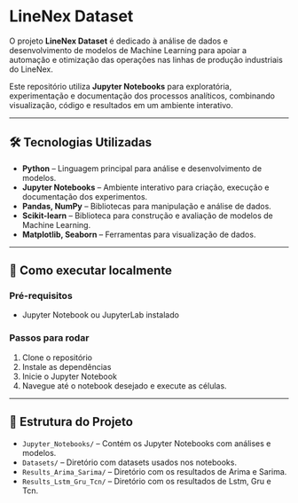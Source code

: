 # LineNex Dataset

O projeto **LineNex Dataset** é dedicado à análise de dados e desenvolvimento de modelos de Machine Learning para apoiar a automação e otimização das operações nas linhas de produção industriais do LineNex.

Este repositório utiliza **Jupyter Notebooks** para exploratória, experimentação e documentação dos processos analíticos, combinando visualização, código e resultados em um ambiente interativo.

---

## 🛠️ Tecnologias Utilizadas

- **Python** – Linguagem principal para análise e desenvolvimento de modelos.
- **Jupyter Notebooks** – Ambiente interativo para criação, execução e documentação dos experimentos.
- **Pandas, NumPy** – Bibliotecas para manipulação e análise de dados.
- **Scikit-learn** – Biblioteca para construção e avaliação de modelos de Machine Learning.
- **Matplotlib, Seaborn** – Ferramentas para visualização de dados.

---

## 🚀 Como executar localmente

### Pré-requisitos

- Jupyter Notebook ou JupyterLab instalado

### Passos para rodar

1. Clone o repositório
2. Instale as dependências
3. Inicie o Jupyter Notebook
4. Navegue até o notebook desejado e execute as células.

---

## 📁 Estrutura do Projeto

- `Jupyter_Notebooks/` – Contém os Jupyter Notebooks com análises e modelos.
- `Datasets/` – Diretório com datasets usados nos notebooks.
- `Results_Arima_Sarima/` – Diretório com os resultados de Arima e Sarima.
- `Results_Lstm_Gru_Tcn/` – Diretório com os resultados de Lstm, Gru e Tcn.
